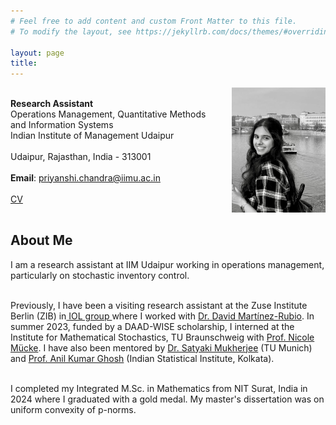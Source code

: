 ```yaml
---
# Feel free to add content and custom Front Matter to this file.
# To modify the layout, see https://jekyllrb.com/docs/themes/#overriding-theme-defaults

layout: page
title: 
---
```


<div style="display: flex; align-items: center; justify-content: space-between;">
  <!-- Left side: Text content -->
  <div style="flex: 1;">
    <p>
      <strong>Research Assistant</strong><br>
      Operations Management, Quantitative Methods and Information Systems <br>
      Indian Institute of Management Udaipur <br><br>
      Udaipur, Rajasthan, India - 313001<br><br>
      <strong>Email</strong>: <a href="mailto:priyanshi.chandra@iimu.ac.in">priyanshi.chandra@iimu.ac.in</a><br><br>
      <a href="assets/files/cv.pdf">CV</a>
    </p>
  </div>

  <!-- Right side: Profile Image -->
  <div style="flex: 0 0 auto; text-align: right; margin-left: 20px;">
    <img src="/assets/images/profile.jpeg" alt="Profile Picture" style="max-width: 150px">
  </div>
</div>

<div class="about-me">
<h2>About Me</h2>
<p> I am a research assistant at IIM Udaipur working in operations management, particularly on stochastic inventory control. <br><br>

Previously, I have been a visiting research assistant at the Zuse Institute Berlin (ZIB) in<a href="https://iol.zib.de/"> IOL group </a> where I worked with <a href="https://damaru2.github.io/">Dr. David Martínez-Rubio</a>. In summer 2023, funded by a DAAD-WISE scholarship, I interned at the Institute for Mathematical Stochastics, TU Braunschweig with <a href="https://www.tu-braunschweig.de/en/stochastik/team/muecke">Prof. Nicole Mücke</a>. I have also been mentored by <a href="https://satyakimukherjee92.github.io/bio/"> Dr. Satyaki Mukherjee</a> (TU Munich) and <a href="https://www.isical.ac.in/~akghosh/">Prof. Anil Kumar Ghosh</a> (Indian Statistical Institute, Kolkata). <br><br>

I completed my Integrated M.Sc. in Mathematics from NIT Surat, India in 2024 where I graduated with a gold medal. My master's dissertation was on uniform convexity of p-norms.
</p>
</div>

<!-- # About me

**Research Assistant**

Operations Management, Quantitative Methods and Information Systems <br>
Indian Institute of Management Udaipur 

Udaipur, Rajasthan, India - 313001

**Email** : [priyanshi.chandra@iimu.ac.in](mailto: priyanshi.chandra@iimu.ac.in)

[CV](assets/files/cv.pdf)  -->


